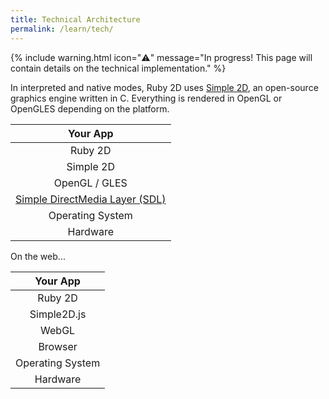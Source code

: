 ```yaml
---
title: Technical Architecture
permalink: /learn/tech/
---
```


{% include warning.html icon="⚠️" message="In progress! This page will contain details on the technical implementation." %}

In interpreted and native modes, Ruby 2D uses [Simple 2D](https://github.com/simple2d), an open-source graphics engine written in C. Everything is rendered in OpenGL or OpenGLES depending on the platform.

| Your App                                                 |
| :------------------------------------------------------: |
| Ruby 2D                                                  |
| Simple 2D                                                |
| OpenGL / GLES                                            |
| [Simple DirectMedia Layer (SDL)](https://www.libsdl.org) |
| Operating System                                         |
| Hardware                                                 |

On the web...

| Your App                                                 |
| :------------------------------------------------------: |
| Ruby 2D                                                  |
| Simple2D.js                                              |
| WebGL                                                    |
| Browser                                                  |
| Operating System                                         |
| Hardware                                                 |
